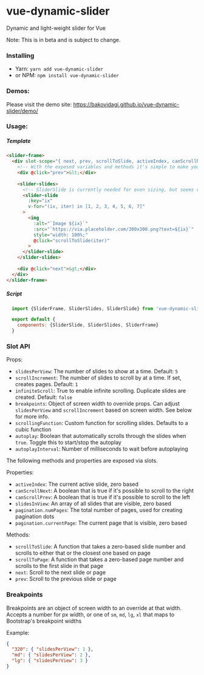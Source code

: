 # vue-dynamic-slider
Dynamic and light-weight slider for Vue

Note: This is in beta and is subject to change.

### Installing
  - Yarn: `yarn add vue-dynamic-slider`
  - or NPM: `npm install vue-dynamic-slider`

### Demos:
Please visit the demo site: https://bakovidagi.github.io/vue-dynamic-slider/demo/

### Usage:

##### Template
```html
<slider-frame>
  <div slot-scope="{ next, prev, scrollToSlide, activeIndex, canScrollNext, canScrollPrev }">
    <!-- With the exposed variables and methods it's simple to make your own pagination -->
    <div @click="prev">&lt;</div>
    
    <slider-slides>
      <!-- SliderSlide is currently needed for even sizing, but seems redundant so will likely be replaced with Flexbox CSS -->
      <slider-slide
        :key="ix"
        v-for="(ix, iter) in [1, 2, 3, 4, 5, 6, 7]"
      >
        <img
          :alt="`Image ${ix}`"
          :src="`https://via.placeholder.com/300x300.png?text=${ix}`"
          style="width: 100%;"
          @click="scrollToSlide(iter)"
        >
      </slider-slide>
    </slider-slides>
    
    <div @click="next">&gt;</div>
  </div>
</slider-frame>
```

##### Script
```js
  import {SliderFrame, SliderSlides, SliderSlide} from 'vue-dynamic-slider';

  export default {
    components: {SliderSlide, SliderSlides, SliderFrame}
  }
```

### Slot API
Props:
- `slidesPerView`: The number of slides to show at a time. Default: `5`
- `scrollIncrement`: The number of slides to scroll by at a time. If set, creates pages. Default: `1`
- `infiniteScroll`: True to enable infinite scrolling. Duplicate slides are created. Default: `false`
- `breakpoints`: Object of screen width to override props. Can adjust `slidesPerView` and `scrollIncrement` based on screen width. See below for more info.
- `scrollingFunction`: Custom function for scrolling slides. Defaults to a cubic function
- `autoplay`: Boolean that automatically scrolls through the slides when `true`. Toggle this to start/stop the autoplay
- `autoplayInterval`: Number of milliseconds to wait before autoplaying

The following methods and properties are exposed via slots.

Properties:
- `activeIndex`: The current active slide, zero based
- `canScrollNext`: A boolean that is true if it's possible to scroll to the right
- `canScrollPrev`: A boolean that is true if it's possible to scroll to the left
- `slidesInView`: An array of all slides that are visible, zero based
- `pagination.numPages`: The total number of pages, used for creating pagination dots
- `pagination.currentPage`: The current page that is visible, zero based

Methods:
- `scrollToSlide`: A function that takes a zero-based slide number and scrolls to either that or the closest one based on page
- `scrollToPage`: A function that takes a zero-based page number and scrolls to the first slide in that page
- `next`: Scroll to the next slide or page
- `prev`: Scroll to the previous slide or page

### Breakpoints
Breakpoints are an object of screen width to an override at that width.
Accepts a number for px width, or one of `sm`, `md`, `lg`, `xl` that maps to Bootstrap's breakpoint widths

Example:
```json
{
  "320": { "slidesPerView": 1 },
  "md": { "slidesPerView": 2 },
  "lg": { "slidesPerView": 3 }
}
```
